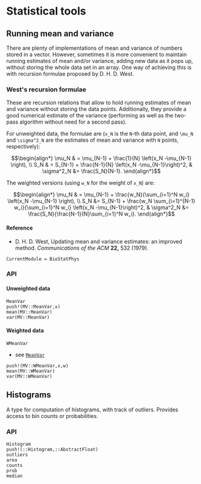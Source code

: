 # Statistical tools

## Running mean and variance

There are plenty of implementations of mean and variance of numbers stored in a vector.  However, sometimes  it is more convenient to maintain running estimates of mean and/or variance, adding new data as it pops up, without storing the whole data set in an array.  One way of achieving this is with recursion formulae proposed by D. H. D. West.

### West's recursion formulae

These are recursion relations that allow to hold running estimates of mean and variance without storing the data points.  Additionally, they provide a good numerical estimate of the variance (performing as well as the two-pass algorithm without need for a second pass).

For unweighted data, the formulae are (``x_N`` is the ``N``-th data point, and ``\mu_N`` and ``\sigma^2_N`` are the estimates of mean and variance with ``N`` points, respectively):
```math
\begin{align*}
  \mu_N & = \mu_{N-1} + \frac{1}{N} \left(x_N -\mu_{N-1} \right), \\
  S_N & = S_{N-1} + \frac{N-1}{N} \left(x_N -\mu_{N-1}\right)^2, & \sigma^2_N &= \frac{S_N}{N-1}.
\end{align*}
```

The weighted versions (using ``w_N`` for the weight of ``x_N``) are:
```math
\begin{align*}
   \mu_N & = \mu_{N-1} + \frac{w_N}{\sum_{i=1}^N w_i} \left(x_N -\mu_{N-1} \right), \\
   S_N &= S_{N-1} + \frac{w_N \sum_{i=1}^{N-1} w_i}{\sum_{i=1}^N w_i} \left(x_N -\mu_{N-1}\right)^2, 
   &  \sigma^2_N &= \frac{S_N}{\frac{N-1}{N}\sum_{i=1}^N w_i}.
\end{align*}
```

#### Reference

 - D. H. D. West, Updating mean and variance estimates: an improved method. _Communications of the ACM_ __22,__ 532 (1979).


```@meta
CurrentModule = BioStatPhys
```

### API

#### Unweighted data
```@docs
MeanVar
push!(MV::MeanVar,x)
mean(MV::MeanVar)
var(MV::MeanVar)
```

#### Weighted data
```@docs
WMeanVar
```
- see [`MeanVar`](@ref)
```@docs
push!(MV::WMeanVar,x,w)
mean(MV::WMeanVar)
var(MV::WMeanVar)
```


## Histograms

A type for computation of histograms, with track of outliers.  Provides access to bin counts or probabilities.

### API

```@docs
Histogram
push!(::Histogram,::AbstractFloat)
outliers
area
counts
prob
median
```
